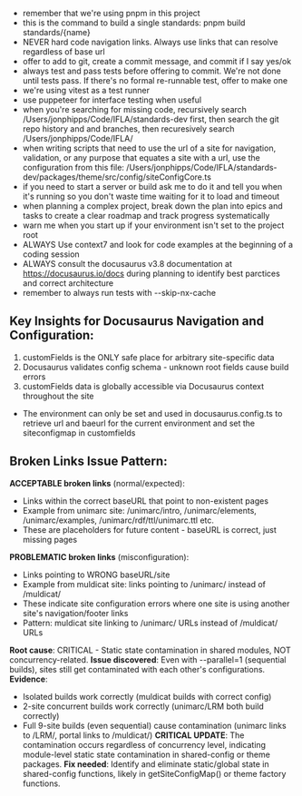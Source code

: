 - remember that we're using pnpm in this project
- this is the command to build a single standards: pnpm build standards/{name}
- NEVER hard code navigation links. Always use links that can resolve regardless of base url
- offer to add to git, create a commit message, and commit if I say yes/ok
- always test and pass tests before offering to commit. We're not done until tests pass. If there's no formal re-runnable test, offer to make one
- we're using vitest as a test runner
- use puppeteer for interface testing when useful
- when you're searching for missing code, recursively search /Users/jonphipps/Code/IFLA/standards-dev first, then search the git repo history and and branches, then recuresively search /Users/jonphipps/Code/IFLA/
- when writing scripts that need to use the url of a site for navigation, validation, or any purpose that equates a site with a url, use the configuration from this file: /Users/jonphipps/Code/IFLA/standards-dev/packages/theme/src/config/siteConfigCore.ts
- if you need to start a server or build ask me to do it and tell you when it's running so you don't waste time waiting for it to load and timeout
- when planning a complex project, break down the plan into epics and tasks to create a clear roadmap and track progress systematically
- warn me when you start up if your environment isn't set to the project root
- ALWAYS Use context7 and look for code examples at the beginning of a coding session
- ALWAYS consult the docusaurus v3.8 documentation at https://docusaurus.io/docs during planning to identify best parctices and correct architecture
- remember to always run tests with --skip-nx-cache

## Key Insights for Docusaurus Navigation and Configuration:

  1. customFields is the ONLY safe place for arbitrary site-specific data
  2. Docusaurus validates config schema - unknown root fields cause build errors
  3. customFields data is globally accessible via Docusaurus context throughout the site

- The environment can only be set and used in docusaurus.config.ts to retrieve url and baeurl for the current environment and set the siteconfigmap in customfields

## Broken Links Issue Pattern:

**ACCEPTABLE broken links** (normal/expected):
- Links within the correct baseURL that point to non-existent pages
- Example from unimarc site: /unimarc/intro, /unimarc/elements, /unimarc/examples, /unimarc/rdf/ttl/unimarc.ttl etc.
- These are placeholders for future content - baseURL is correct, just missing pages

**PROBLEMATIC broken links** (misconfiguration):
- Links pointing to WRONG baseURL/site 
- Example from muldicat site: links pointing to /unimarc/ instead of /muldicat/
- These indicate site configuration errors where one site is using another site's navigation/footer links
- Pattern: muldicat site linking to /unimarc/ URLs instead of /muldicat/ URLs

**Root cause**: CRITICAL - Static state contamination in shared modules, NOT concurrency-related.
**Issue discovered**: Even with --parallel=1 (sequential builds), sites still get contaminated with each other's configurations.
**Evidence**: 
- Isolated builds work correctly (muldicat builds with correct config)
- 2-site concurrent builds work correctly (unimarc/LRM both build correctly)  
- Full 9-site builds (even sequential) cause contamination (unimarc links to /LRM/, portal links to /muldicat/)
**CRITICAL UPDATE**: The contamination occurs regardless of concurrency level, indicating module-level static state contamination in shared-config or theme packages.
**Fix needed**: Identify and eliminate static/global state in shared-config functions, likely in getSiteConfigMap() or theme factory functions.